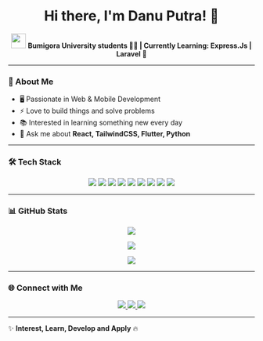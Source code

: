 <h1 align="center">Hi there, I'm Danu Putra! 👋</h1>

<p align="center">
  <img src="https://media.giphy.com/media/hvRJCLFzcasrR4ia7z/giphy.gif" width="30">
  <b>Bumigora University students 🧑‍🎓 | Currently Learning: Express.Js | Laravel 🚀</b>
</p>

---

### 🚀 About Me  
- 🖥️ Passionate in Web & Mobile Development  
- ⚡ Love to build things and solve problems  
- 📚 Interested in learning something new every day  
- 💬 Ask me about **React, TailwindCSS, Flutter, Python**  

---

### 🛠️ Tech Stack  

<p align="center">
  <img src="https://img.shields.io/badge/-HTML5-E34F26?style=for-the-badge&logo=html5&logoColor=white">
  <img src="https://img.shields.io/badge/-CSS3-1572B6?style=for-the-badge&logo=css3">
  <img src="https://img.shields.io/badge/-JavaScript-F7DF1E?style=for-the-badge&logo=javascript&logoColor=black">
  <img src="https://img.shields.io/badge/-React-61DAFB?style=for-the-badge&logo=react&logoColor=black">
  <img src="https://img.shields.io/badge/-Express.js-000000?style=for-the-badge&logo=express&logoColor=white">
  <img src="https://img.shields.io/badge/-Flutter-02569B?style=for-the-badge&logo=flutter">
  <img src="https://img.shields.io/badge/-TailwindCSS-38B2AC?style=for-the-badge&logo=tailwind-css">
  <img src="https://img.shields.io/badge/-MySQL-4479A1?style=for-the-badge&logo=mysql&logoColor=white">
<img src="https://img.shields.io/badge/-Figma-F24E1E?style=for-the-badge&logo=figma&logoColor=white">
</p>

---

### 📊 GitHub Stats  

<p align="center">
  <a href="https://github.com/danu-0">
    <img src="https://github-readme-stats.vercel.app/api?username=danu-0&show_icons=true&theme=chartreuse-dark">
  </a>
</p>

<p align="center">
  <a href="https://github.com/danu-0">
    <img src="https://github-readme-streak-stats.herokuapp.com/?user=danu-0&theme=chartreuse-dark">
  </a>
</p>
<p align="center">
  <a href="https://github.com/danu-0">
    <img src="https://github-readme-stats.vercel.app/api/top-langs/?username=danu-0&layout=compact&theme=chartreuse-dark&langs_count=6">
  </a>
</p>

---

### 🌐 Connect with Me  

<p align="center">
  <a href="https://www.linkedin.com/in/danu-putra/" target="_blank" rel="noopener noreferrer">
    <img src="https://img.shields.io/badge/-LinkedIn-0077B5?style=for-the-badge&logo=linkedin&logoColor=white">
  </a>
  <a href="mailto:danuhaeridaputa07@gmail.com" target="_blank" rel="noopener noreferrer">
    <img src="https://img.shields.io/badge/-Email-D14836?style=for-the-badge&logo=gmail&logoColor=white">
  </a>
  <a href="https://github.com/danu-0" target="_blank" rel="noopener noreferrer">
    <img src="https://img.shields.io/badge/-GitHub-181717?style=for-the-badge&logo=github&logoColor=white">
  </a>
</p>

---

✨ **Interest, Learn, Develop and Apply** 🔥
